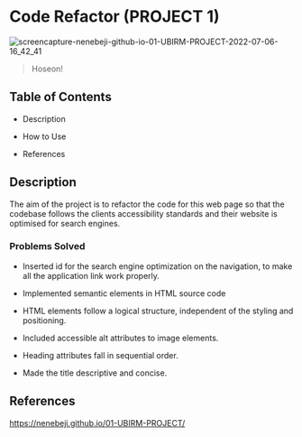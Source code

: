 # Code Refactor (PROJECT 1)

![screencapture-nenebeji-github-io-01-UBIRM-PROJECT-2022-07-06-16_42_41](https://user-images.githubusercontent.com/105363883/177591227-e831d4b5-8268-4664-a921-9379368af7b6.png)

> Hoseon!

## Table of Contents

* Description

* How to Use

* References

## Description

The aim of the project is to refactor the code for this web page so that the codebase follows the clients accessibility standards and their website is optimised for search engines.

### Problems Solved

* Inserted id for the search engine optimization on the navigation, to make all the application link work properly.

* Implemented semantic elements in HTML source code

* HTML elements follow a logical structure, independent of the styling and positioning.

* Included accessible alt attributes to image elements.

* Heading attributes fall in sequential order.

* Made the title descriptive and concise.


## References

https://nenebeji.github.io/01-UBIRM-PROJECT/
